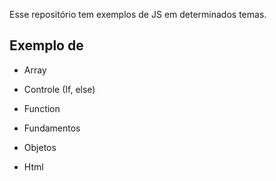 Esse repositório tem exemplos de JS em determinados temas.

## Exemplo de

- Array

- Controle (If, else)

- Function

- Fundamentos

- Objetos

- Html


